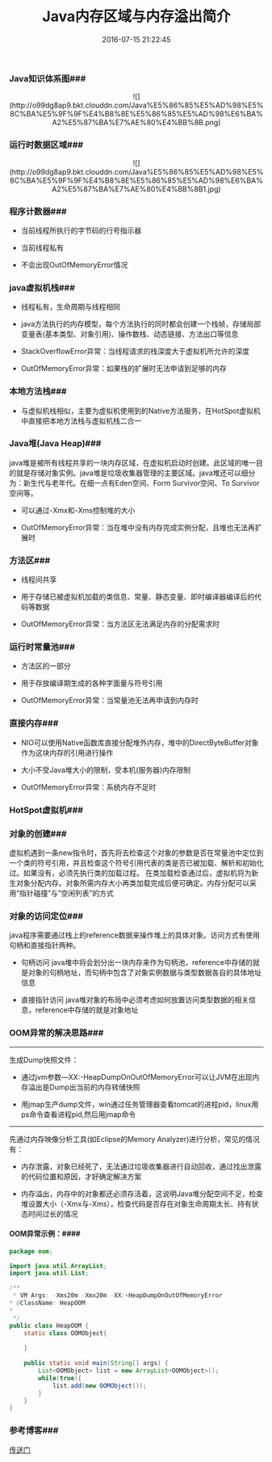 ﻿---
title: Java内存区域与内存溢出简介
date: 2016-07-15 21:22:45
tags: JVM
categories: JVM
---

### Java知识体系图###

<center>![](http://o99dg8ap9.bkt.clouddn.com/Java%E5%86%85%E5%AD%98%E5%8C%BA%E5%9F%9F%E4%B8%8E%E5%86%85%E5%AD%98%E6%BA%A2%E5%87%BA%E7%AE%80%E4%BB%8B.png)</center>

### 运行时数据区域###

<center>![](http://o99dg8ap9.bkt.clouddn.com/Java%E5%86%85%E5%AD%98%E5%8C%BA%E5%9F%9F%E4%B8%8E%E5%86%85%E5%AD%98%E6%BA%A2%E5%87%BA%E7%AE%80%E4%BB%8B1.jpg)</center>
<!-- more -->

### 程序计数器###

- 当前线程所执行的字节码的行号指示器

- 当前线程私有

- 不会出现OutOfMemoryError情况


### java虚拟机栈###

- 线程私有，生命周期与线程相同

- java方法执行的内存模型，每个方法执行的同时都会创建一个栈帧，存储局部变量表(基本类型、对象引用)、操作数栈、动态链接、方法出口等信息

- StackOverflowError异常：当线程请求的栈深度大于虚拟机所允许的深度

- OutOfMemoryError异常：如果栈的扩展时无法申请到足够的内存


### 本地方法栈###

- 与虚拟机栈相似，主要为虚拟机使用到的Native方法服务，在HotSpot虚拟机中直接把本地方法栈与虚拟机栈二合一

### Java堆(Java Heap)###

java堆是被所有线程共享的一块内存区域，在虚拟机启动时创建。此区域的唯一目的就是存储对象实例。java堆是垃圾收集器管理的主要区域。java堆还可以细分为：新生代与老年代。在细一点有Eden空间、Form Survivor空间、To Survivor空间等。

- 可以通过-Xmx和-Xms控制堆的大小

- OutOfMemoryError异常：当在堆中没有内存完成实例分配，且堆也无法再扩展时


### 方法区###

- 线程间共享

- 用于存储已被虚拟机加载的类信息、常量、静态变量、即时编译器编译后的代码等数据

- OutOfMemoryError异常：当方法区无法满足内存的分配需求时


### 运行时常量池###

- 方法区的一部分

- 用于存放编译期生成的各种字面量与符号引用

- OutOfMemoryError异常：当常量池无法再申请到内存时


### 直接内存###

- NIO可以使用Native函数库直接分配堆外内存，堆中的DirectByteBuffer对象作为这块内存的引用进行操作

- 大小不受Java堆大小的限制，受本机(服务器)内存限制

- OutOfMemoryError异常：系统内存不足时

### HotSpot虚拟机###

### 对象的创建###

虚拟机遇到一条new指令时，首先将去检查这个对象的参数是否在常量池中定位到一个类的符号引用，并且检查这个符号引用代表的类是否已被加载、解析和初始化过。如果没有，必须先执行类的加载过程。
在类加载检查通过后，虚拟机将为新生对象分配内存。对象所需内存大小再类加载完成后便可确定。内存分配可以采用“指针碰撞”与“空闲列表”的方式


### 对象的访问定位###

java程序需要通过栈上的reference数据来操作堆上的具体对象。访问方式有使用句柄和直接指针两种。

- 句柄访问 java堆中将会划分出一块内存来作为句柄池，reference中存储的就是对象的句柄地址，而句柄中包含了对象实例数据与类型数据各自的具体地址信息

- 直接指针访问 java堆对象的布局中必须考虑如何放置访问类型数据的相关信息，reference中存储的就是对象地址


### OOM异常的解决思路###

- - -

生成Dump快照文件：

- 通过jvm参数—XX:-HeapDumpOnOutOfMemoryError可以让JVM在出现内存溢出是Dump出当前的内存转储快照

- 用jmap生产dump文件，win通过任务管理器查看tomcat的进程pid，linux用ps命令查看进程pid,然后用jmap命令

- - -
先通过内存映像分析工具(如Eclipse的Memory Analyzer)进行分析，常见的情况有：

- 内存泄露，对象已经死了，无法通过垃圾收集器进行自动回收，通过找出泄露的代码位置和原因，才好确定解决方案

- 内存溢出，内存中的对象都还必须存活着，这说明Java堆分配空间不足，检查堆设置大小（-Xmx与-Xms），检查代码是否存在对象生命周期太长、持有状态时间过长的情况


#### OOM异常示例：####

```java
package oom;

import java.util.ArrayList;
import java.util.List;

/**
 * VM Args: -Xms20m -Xmx20m -XX:+HeapDumpOnOutOfMemoryError
* @ClassName: HeapOOM 
*
 */
public class HeapOOM {
    static class OOMObject{
        
    }
    
    public static void main(String[] args) {
        List<OOMObject> list = new ArrayList<OOMObject>();
        while(true){
            list.add(new OOMObject());
        }
    }
}
```

### 参考博客###

[传送门](http://wustrive2008.github.io/2015/12/24/java/%E6%B7%B1%E5%85%A5%E7%90%86%E8%A7%A3jvm%E4%B9%8B%E5%86%85%E5%AD%98%E5%8C%BA%E5%9F%9F%E4%B8%8E%E5%86%85%E5%AD%98%E6%BA%A2%E5%87%BA/#捐赠)